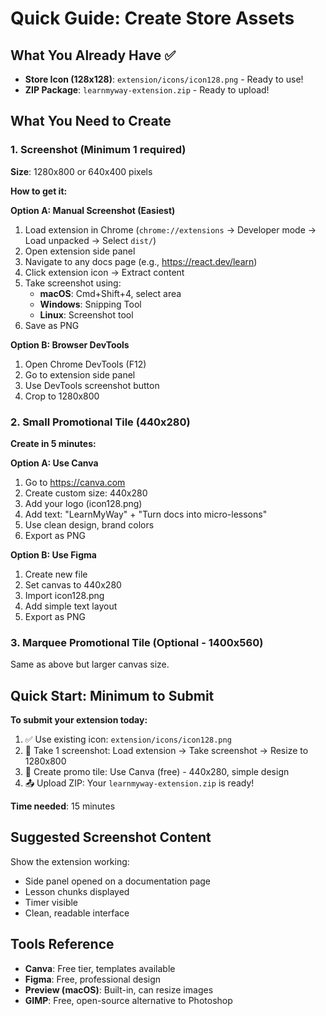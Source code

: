 # Quick Guide: Create Store Assets

## What You Already Have ✅
- **Store Icon (128x128)**: `extension/icons/icon128.png` - Ready to use!
- **ZIP Package**: `learnmyway-extension.zip` - Ready to upload!

## What You Need to Create

### 1. Screenshot (Minimum 1 required)
**Size**: 1280x800 or 640x400 pixels

**How to get it:**

**Option A: Manual Screenshot (Easiest)**
1. Load extension in Chrome (`chrome://extensions` → Developer mode → Load unpacked → Select `dist/`)
2. Open extension side panel
3. Navigate to any docs page (e.g., https://react.dev/learn)
4. Click extension icon → Extract content
5. Take screenshot using:
   - **macOS**: Cmd+Shift+4, select area
   - **Windows**: Snipping Tool
   - **Linux**: Screenshot tool
6. Save as PNG

**Option B: Browser DevTools**
1. Open Chrome DevTools (F12)
2. Go to extension side panel
3. Use DevTools screenshot button
4. Crop to 1280x800

### 2. Small Promotional Tile (440x280)
**Create in 5 minutes:**

**Option A: Use Canva**
1. Go to https://canva.com
2. Create custom size: 440x280
3. Add your logo (icon128.png)
4. Add text: "LearnMyWay" + "Turn docs into micro-lessons"
5. Use clean design, brand colors
6. Export as PNG

**Option B: Use Figma**
1. Create new file
2. Set canvas to 440x280
3. Import icon128.png
4. Add simple text layout
5. Export as PNG

### 3. Marquee Promotional Tile (Optional - 1400x560)
Same as above but larger canvas size.

## Quick Start: Minimum to Submit

**To submit your extension today:**

1. ✅ Use existing icon: `extension/icons/icon128.png`
2. 📸 Take 1 screenshot: Load extension → Take screenshot → Resize to 1280x800
3. 🎨 Create promo tile: Use Canva (free) - 440x280, simple design
4. 📤 Upload ZIP: Your `learnmyway-extension.zip` is ready!

**Time needed**: 15 minutes

## Suggested Screenshot Content

Show the extension working:
- Side panel opened on a documentation page
- Lesson chunks displayed
- Timer visible
- Clean, readable interface

## Tools Reference

- **Canva**: Free tier, templates available
- **Figma**: Free, professional design
- **Preview (macOS)**: Built-in, can resize images
- **GIMP**: Free, open-source alternative to Photoshop

